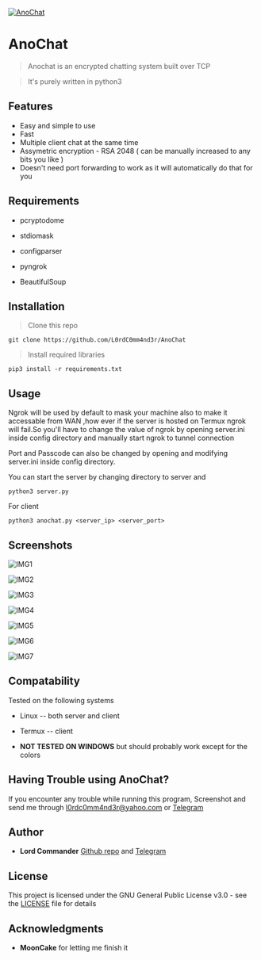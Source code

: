 <a href="https://github.com/L0rdC0mm4nd3r/AnoChat"><img src="https://github.com/L0rdC0mm4nd3r/AnoChat/blob/master/logo.png" title="Anochat" alt="AnoChat"></a>

# AnoChat

> Anochat is an encrypted chatting system built over TCP

> It's purely written in python3

## Features

- Easy and simple to use
- Fast
- Multiple client chat at the same time
- Assymetric encryption - RSA 2048 ( can be manually increased to any bits you like )
- Doesn't need port forwarding to work as it will automatically do that for you

## Requirements

- pcryptodome

- stdiomask

- configparser

- pyngrok

- BeautifulSoup

## Installation 

> Clone this repo

```
git clone https://github.com/L0rdC0mm4nd3r/AnoChat
```
 
> Install required libraries

```
pip3 install -r requirements.txt
```

## Usage

Ngrok will be used by default to mask your machine also to make it accessable from WAN
,how ever if the server is hosted on Termux ngrok will fail.So you'll have to change the
value of ngrok by opening server.ini inside config directory and manually start ngrok to
tunnel connection

Port and Passcode can also be changed by opening and modifying server.ini inside config directory.

You can start the server by changing directory to server and
```
python3 server.py
```

For client

```
python3 anochat.py <server_ip> <server_port>
```

## Screenshots

![IMG1](https://github.com/L0rdC0mm4nd3r/AnoChat/blob/master/screenshots/1.png)

![IMG2](https://github.com/L0rdC0mm4nd3r/AnoChat/blob/master/screenshots/2.png)

![IMG3](https://github.com/L0rdC0mm4nd3r/AnoChat/blob/master/screenshots/3.png)

![IMG4](https://github.com/L0rdC0mm4nd3r/AnoChat/blob/master/screenshots/4.png)

![IMG5](https://github.com/L0rdC0mm4nd3r/AnoChat/blob/master/screenshots/5.png)

![IMG6](https://github.com/L0rdC0mm4nd3r/AnoChat/blob/master/screenshots/6.png)

![IMG7](https://github.com/L0rdC0mm4nd3r/AnoChat/blob/master/screenshots/7.png)

## Compatability

Tested on the following systems

* Linux  -- both server and client

* Termux -- client

* **NOT TESTED ON WINDOWS** but should probably work except for the colors

## Having Trouble using AnoChat?

If you encounter any trouble while running this program, Screenshot and send me through l0rdc0mm4nd3r@yahoo.com or [Telegram](https:t.me/L0rdComm4nd3r)

## Author

* **Lord Commander** [Github repo](https://github.com/L0rdC0mm4nd3r/) and [Telegram](https:t.me/L0rdComm4nd3r)

## License

This project is licensed under the GNU General Public License v3.0 - see the [LICENSE](LICENSE) file for details

## Acknowledgments

* **MoonCake** for letting me finish it

